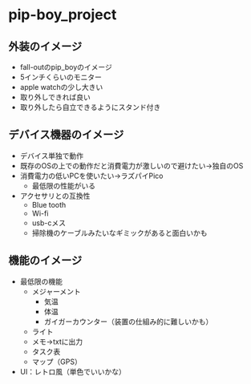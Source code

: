 # pip-boy_project

## 外装のイメージ

- fall-outのpip_boyのイメージ
- 5インチくらいのモニター
- apple watchの少し大きい
- 取り外しできれば良い
- 取り外したら自立できるようにスタンド付き

## デバイス機器のイメージ

- デバイス単独で動作
- 既存のOSの上での動作だと消費電力が激しいので避けたい→独自のOS
- 消費電力の低いPCを使いたい→ラズパイPico
    - 最低限の性能がいる
- アクセサリとの互換性
    - Blue tooth
    - Wi-fi
    - usb-cメス
    - 掃除機のケーブルみたいなギミックがあると面白いかも


## 機能のイメージ

- 最低限の機能
    - メジャーメント
        - 気温
        - 体温
        - ガイガーカウンター（装置の仕組み的に難しいかも）
    - ライト
    - メモ→txtに出力
    - タスク表
    - マップ（GPS）
- UI：レトロ風（単色でいいかな）

